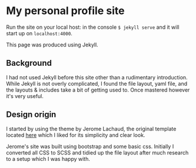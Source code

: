 My personal profile site
=========================

Run the site on your local host: in the console `$ jekyll serve` and it will start up on `localhost:4000`.

This page was produced using Jekyll.

## Background

I had not used Jekyll before this site other than a rudimentary introduction. While Jekyll is not overly complicated, I found the file layout, yaml file, and the layouts & includes take a bit of getting used to. Once mastered however it's very useful.

## Design origin

I started by using the theme by Jerome Lachaud, the original template located [here](https://jeromelachaud.github.io/grayscale-theme) which I liked for its simplicity and clear look.

Jerome's site was built using bootstrap and some basic css. Initially I converted all CSS to SCSS and tidied up the file layout after much research to a setup which I was happy with.
